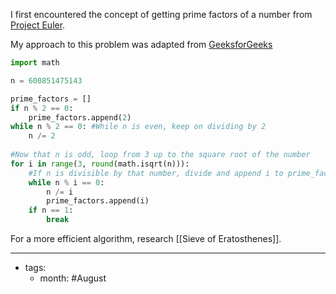 I first encountered the concept of getting prime factors of a number from [Project Euler]([https://projecteuler.net/problem=3).

My approach to this problem was adapted from [GeeksforGeeks](https://www.geeksforgeeks.org/print-all-prime-factors-of-a-given-number/)

```py
import math

n = 600851475143

prime_factors = []
if n % 2 == 0:
	prime_factors.append(2)
while n % 2 == 0: #While n is even, keep on dividing by 2
    n /= 2
	
#Now that n is odd, loop from 3 up to the square root of the number
for i in range(3, round(math.isqrt(n))): 
	#If n is divisible by that number, divide and append i to prime_factors
    while n % i == 0: 
        n /= i
        prime_factors.append(i)
    if n == 1:
        break
```

For a more efficient algorithm, research [[Sieve of Eratosthenes]]. 

---

- tags:
	- month: #August
